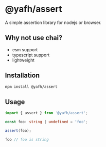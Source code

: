 # @yafh/assert

A simple assertion library for nodejs or browser.

## Why not use chai?

- esm support
- typescript support
- lightweight

## Installation

```bash
npm install @yafh/assert
```

## Usage

```ts
import { assert } from '@yafh/assert';

const foo: string | undefined = 'foo';

assert(foo);

foo // foo is string

```